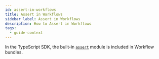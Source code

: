 ```yaml
---
id: assert-in-workflows
title: Assert in Workflows
sidebar_label: Assert in Workflows
description: How to Assert in Workflows
tags:
  - guide-context
---
```


<!-- not used -->

In the TypeScript SDK, the built-in [`assert`](https://nodejs.org/api/assert.html) module is included in Workflow bundles.
<!-- 
Chad: We did this in Python as well, but it's not really that globally applicable. I wouldn't make a whole huge section at a heading level on par w/ the actual important stuff just for this.
-->
